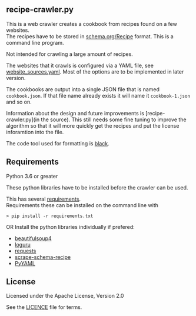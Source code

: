 ## recipe-crawler.py
This is a web crawler creates a cookbook from recipes found on a few websites.  
The recipes have to be stored in [schema.org/Recipe](https://schema.org/Recipe/) format.
This is a command line program.

Not intended for crawling a large amount of recipes. 

The websites that it crawls is configured via a YAML file, see [website_sources.yaml](website_sources.yaml).
Most of the options are to be implemented in later version.

The cookbooks are output into a single JSON file that is named `cookbook.json`. If that file name already exists it will name it `cookbook-1.json` and so on.

Information about the design and future improvements is [recipe-crawler.py](in the source).
 This still needs some fine tuning to improve the algorithm so that it will more quickly get the recipes and put the license inforamtion into the file.

The code tool used for formatting is [black](https://black.readthedocs.io/).

##  Requirements
Python 3.6 or greater

These python libraries have to be installed before the crawler can be used.

This has several [requirements](requirements.txt).  
Requirements these can be installed on the command line with
```
> pip install -r requirements.txt
```

OR Install the python libraries individually if prefered:
* [beautifulsoup4](https://beautiful-soup-4.readthedocs.io/)
* [loguru](https://loguru.readthedocs.io/)
* [requests](https://docs.python-requests.org/)
* [scrape-schema-recipe](https://github.com/micahcochran/scrape-schema-recipe)
* [PyYAML](https://pyyaml.org/)


## License
Licensed under the Apache License, Version 2.0

See the [LICENCE](LICENCE) file for terms.
